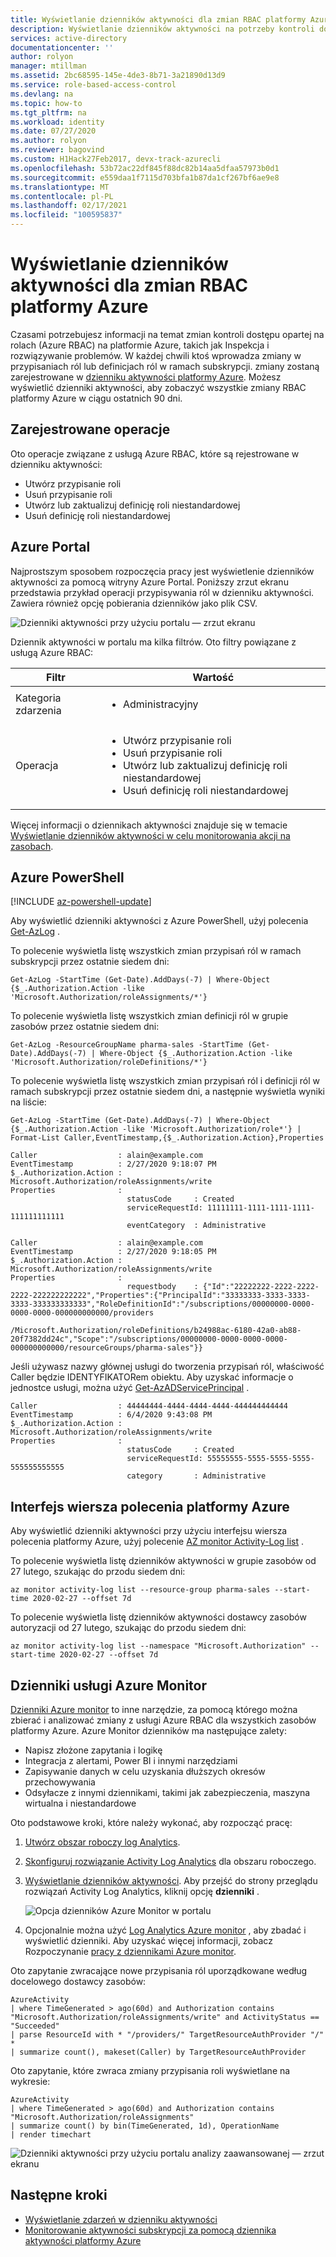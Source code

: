 ```yaml
---
title: Wyświetlanie dzienników aktywności dla zmian RBAC platformy Azure
description: Wyświetlanie dzienników aktywności na potrzeby kontroli dostępu opartej na rolach (Azure RBAC) na potrzeby zasobów platformy Azure w ciągu ostatnich 90 dni.
services: active-directory
documentationcenter: ''
author: rolyon
manager: mtillman
ms.assetid: 2bc68595-145e-4de3-8b71-3a21890d13d9
ms.service: role-based-access-control
ms.devlang: na
ms.topic: how-to
ms.tgt_pltfrm: na
ms.workload: identity
ms.date: 07/27/2020
ms.author: rolyon
ms.reviewer: bagovind
ms.custom: H1Hack27Feb2017, devx-track-azurecli
ms.openlocfilehash: 53b72ac22df845f88dc82b14aa5dfaa57973b0d1
ms.sourcegitcommit: e559daa1f7115d703bfa1b87da1cf267bf6ae9e8
ms.translationtype: MT
ms.contentlocale: pl-PL
ms.lasthandoff: 02/17/2021
ms.locfileid: "100595837"
---
```

# <a name="view-activity-logs-for-azure-rbac-changes"></a>Wyświetlanie dzienników aktywności dla zmian RBAC platformy Azure

Czasami potrzebujesz informacji na temat zmian kontroli dostępu opartej na rolach (Azure RBAC) na platformie Azure, takich jak Inspekcja i rozwiązywanie problemów. W każdej chwili ktoś wprowadza zmiany w przypisaniach ról lub definicjach ról w ramach subskrypcji. zmiany zostaną zarejestrowane w [dzienniku aktywności platformy Azure](../azure-monitor/essentials/platform-logs-overview.md). Możesz wyświetlić dzienniki aktywności, aby zobaczyć wszystkie zmiany RBAC platformy Azure w ciągu ostatnich 90 dni.

## <a name="operations-that-are-logged"></a>Zarejestrowane operacje

Oto operacje związane z usługą Azure RBAC, które są rejestrowane w dzienniku aktywności:

- Utwórz przypisanie roli
- Usuń przypisanie roli
- Utwórz lub zaktualizuj definicję roli niestandardowej
- Usuń definicję roli niestandardowej

## <a name="azure-portal"></a>Azure Portal

Najprostszym sposobem rozpoczęcia pracy jest wyświetlenie dzienników aktywności za pomocą witryny Azure Portal. Poniższy zrzut ekranu przedstawia przykład operacji przypisywania ról w dzienniku aktywności. Zawiera również opcję pobierania dzienników jako plik CSV.

![Dzienniki aktywności przy użyciu portalu — zrzut ekranu](./media/change-history-report/activity-log-portal.png)

Dziennik aktywności w portalu ma kilka filtrów. Oto filtry powiązane z usługą Azure RBAC:

| Filtr | Wartość |
| --------- | --------- |
| Kategoria zdarzenia | <ul><li>Administracyjny</li></ul> |
| Operacja | <ul><li>Utwórz przypisanie roli</li><li>Usuń przypisanie roli</li><li>Utwórz lub zaktualizuj definicję roli niestandardowej</li><li>Usuń definicję roli niestandardowej</li></ul> |

Więcej informacji o dziennikach aktywności znajduje się w temacie [Wyświetlanie dzienników aktywności w celu monitorowania akcji na zasobach](../azure-resource-manager/management/view-activity-logs.md?toc=%2fazure%2fmonitoring-and-diagnostics%2ftoc.json).

## <a name="azure-powershell"></a>Azure PowerShell

[!INCLUDE [az-powershell-update](../../includes/updated-for-az.md)]

Aby wyświetlić dzienniki aktywności z Azure PowerShell, użyj polecenia [Get-AzLog](/powershell/module/Az.Monitor/Get-AzLog) .

To polecenie wyświetla listę wszystkich zmian przypisań ról w ramach subskrypcji przez ostatnie siedem dni:

```azurepowershell
Get-AzLog -StartTime (Get-Date).AddDays(-7) | Where-Object {$_.Authorization.Action -like 'Microsoft.Authorization/roleAssignments/*'}
```

To polecenie wyświetla listę wszystkich zmian definicji ról w grupie zasobów przez ostatnie siedem dni:

```azurepowershell
Get-AzLog -ResourceGroupName pharma-sales -StartTime (Get-Date).AddDays(-7) | Where-Object {$_.Authorization.Action -like 'Microsoft.Authorization/roleDefinitions/*'}
```

To polecenie wyświetla listę wszystkich zmian przypisań ról i definicji ról w ramach subskrypcji przez ostatnie siedem dni, a następnie wyświetla wyniki na liście:

```azurepowershell
Get-AzLog -StartTime (Get-Date).AddDays(-7) | Where-Object {$_.Authorization.Action -like 'Microsoft.Authorization/role*'} | Format-List Caller,EventTimestamp,{$_.Authorization.Action},Properties
```

```Example
Caller                  : alain@example.com
EventTimestamp          : 2/27/2020 9:18:07 PM
$_.Authorization.Action : Microsoft.Authorization/roleAssignments/write
Properties              :
                          statusCode     : Created
                          serviceRequestId: 11111111-1111-1111-1111-111111111111
                          eventCategory  : Administrative

Caller                  : alain@example.com
EventTimestamp          : 2/27/2020 9:18:05 PM
$_.Authorization.Action : Microsoft.Authorization/roleAssignments/write
Properties              :
                          requestbody    : {"Id":"22222222-2222-2222-2222-222222222222","Properties":{"PrincipalId":"33333333-3333-3333-3333-333333333333","RoleDefinitionId":"/subscriptions/00000000-0000-0000-0000-000000000000/providers
                          /Microsoft.Authorization/roleDefinitions/b24988ac-6180-42a0-ab88-20f7382dd24c","Scope":"/subscriptions/00000000-0000-0000-0000-000000000000/resourceGroups/pharma-sales"}}

```

Jeśli używasz nazwy głównej usługi do tworzenia przypisań ról, właściwość Caller będzie IDENTYFIKATORem obiektu. Aby uzyskać informacje o jednostce usługi, można użyć [Get-AzADServicePrincipal](/powershell/module/az.resources/get-azadserviceprincipal) .

```Example
Caller                  : 44444444-4444-4444-4444-444444444444
EventTimestamp          : 6/4/2020 9:43:08 PM
$_.Authorization.Action : Microsoft.Authorization/roleAssignments/write
Properties              : 
                          statusCode     : Created
                          serviceRequestId: 55555555-5555-5555-5555-555555555555
                          category       : Administrative
```

## <a name="azure-cli"></a>Interfejs wiersza polecenia platformy Azure

Aby wyświetlić dzienniki aktywności przy użyciu interfejsu wiersza polecenia platformy Azure, użyj polecenie [AZ monitor Activity-Log list](/cli/azure/monitor/activity-log#az-monitor-activity-log-list) .

To polecenie wyświetla listę dzienników aktywności w grupie zasobów od 27 lutego, szukając do przodu siedem dni:

```azurecli
az monitor activity-log list --resource-group pharma-sales --start-time 2020-02-27 --offset 7d
```

To polecenie wyświetla listę dzienników aktywności dostawcy zasobów autoryzacji od 27 lutego, szukając do przodu siedem dni:

```azurecli
az monitor activity-log list --namespace "Microsoft.Authorization" --start-time 2020-02-27 --offset 7d
```

## <a name="azure-monitor-logs"></a>Dzienniki usługi Azure Monitor

[Dzienniki Azure monitor](../azure-monitor/logs/log-query-overview.md) to inne narzędzie, za pomocą którego można zbierać i analizować zmiany z usługi Azure RBAC dla wszystkich zasobów platformy Azure. Azure Monitor dzienników ma następujące zalety:

- Napisz złożone zapytania i logikę
- Integracja z alertami, Power BI i innymi narzędziami
- Zapisywanie danych w celu uzyskania dłuższych okresów przechowywania
- Odsyłacze z innymi dziennikami, takimi jak zabezpieczenia, maszyna wirtualna i niestandardowe

Oto podstawowe kroki, które należy wykonać, aby rozpocząć pracę:

1. [Utwórz obszar roboczy log Analytics](../azure-monitor/logs/quick-create-workspace.md).

1. [Skonfiguruj rozwiązanie Activity Log Analytics](../azure-monitor/essentials/activity-log.md#activity-log-analytics-monitoring-solution) dla obszaru roboczego.

1. [Wyświetlanie dzienników aktywności](../azure-monitor/essentials/activity-log.md#activity-log-analytics-monitoring-solution). Aby przejść do strony przeglądu rozwiązań Activity Log Analytics, kliknij opcję **dzienniki** .

   ![Opcja dzienników Azure Monitor w portalu](./media/change-history-report/azure-log-analytics-option.png)

1. Opcjonalnie można użyć [Log Analytics Azure monitor](../azure-monitor/logs/log-analytics-tutorial.md) , aby zbadać i wyświetlić dzienniki. Aby uzyskać więcej informacji, zobacz Rozpoczynanie [pracy z dziennikami Azure monitor](../azure-monitor/logs/get-started-queries.md).

Oto zapytanie zwracające nowe przypisania ról uporządkowane według docelowego dostawcy zasobów:

```Kusto
AzureActivity
| where TimeGenerated > ago(60d) and Authorization contains "Microsoft.Authorization/roleAssignments/write" and ActivityStatus == "Succeeded"
| parse ResourceId with * "/providers/" TargetResourceAuthProvider "/" *
| summarize count(), makeset(Caller) by TargetResourceAuthProvider
```

Oto zapytanie, które zwraca zmiany przypisania roli wyświetlane na wykresie:

```Kusto
AzureActivity
| where TimeGenerated > ago(60d) and Authorization contains "Microsoft.Authorization/roleAssignments"
| summarize count() by bin(TimeGenerated, 1d), OperationName
| render timechart
```

![Dzienniki aktywności przy użyciu portalu analizy zaawansowanej — zrzut ekranu](./media/change-history-report/azure-log-analytics.png)

## <a name="next-steps"></a>Następne kroki
* [Wyświetlanie zdarzeń w dzienniku aktywności](../azure-resource-manager/management/view-activity-logs.md?toc=%2fazure%2fmonitoring-and-diagnostics%2ftoc.json)
* [Monitorowanie aktywności subskrypcji za pomocą dziennika aktywności platformy Azure](../azure-monitor/essentials/platform-logs-overview.md)